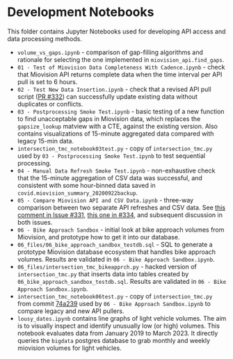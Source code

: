 # Development Notebooks

This folder contains Jupyter Notebooks used for developing API access and data processing methods.

- `volume_vs_gaps.ipynb` - comparison of gap-filling algorithms and rationale for selecting the one implemented in `miovision_api.find_gaps`.
- `01 - Test of Miovision Data Completeness With Cadence.ipynb` - check that Miovision API returns complete data when the time interval per API pull is set to 6 hours.
- `02 - Test New Data Insertion.ipynb` - check that a revised API pull script ([PR #332](https://github.com/CityofToronto/bdit_data-sources/pull/332)) can successfully update existing data without duplicates or conflicts.
- `03 - Postprocessing Smoke Test.ipynb` - basic testing of a new function to find unacceptable gaps in Miovision data, which replaces the `gapsize_lookup` matview with a CTE, against the existing version. Also contains visualizations of 15-minute aggregated data compared with legacy 15-min data.
- `intersection_tmc_notebook03test.py` - copy of `intersection_tmc.py` used by `03 - Postprocessing Smoke Test.ipynb` to test sequential processing.
- `04 - Manual Data Refresh Smoke Test.ipynb` - non-exhaustive check that the
  15-minute aggregation of CSV data was successful, and consistent with some
  hour-binned data saved in `covid.miovision_summary_20200922backup`.
- `05 - Compare Miovision API and CSV Data.ipynb` - three-way comparison between
  two separate API refreshes and CSV data. See [this comment in Issue
  #331](https://github.com/CityofToronto/bdit_data-sources/issues/331#issuecomment-718893812),
 [this one in #334](https://github.com/CityofToronto/bdit_data-sources/issues/331#issuecomment-718893812), and subsequent discussion in both issues.
- `06 - Bike Approach Sandbox` - initial look at bike approach volumes from Miovision, and prototype how to get it into our database.
- `06_files/06_bike_approach_sandbox_testdb.sql` - SQL to generate a prototype Miovision
  database ecosystem that handles bike approach volumes. Results are validated
  in `06 - Bike Approach Sandbox.ipynb`.
- `06_files/intersection_tmc_bikeapprch.py` - hacked version of
  `intersection_tmc.py` that inserts data into tables created by
  `06_bike_approach_sandbox_testdb.sql`. Results are validated in
  `06 - Bike Approach Sandbox.ipynb`.
- `intersection_tmc_notebook06test.py` - copy of `intersection_tmc.py` from commit [74a239](https://github.com/CityofToronto/bdit_data-sources/commit/74a2392491bb8098c12bc779d63ea10277d4505c) used by 
  `06 - Bike Approach Sandbox.ipynb` to compare legacy and new API pullers.
- `lousy_dates.ipynb` contains line graphs of light vehicle volumes. The aim is to visually inspect and identify unusually low (or high) volumes. This notebook evaluates data from January 2019 to March 2023. It directly queries the `bigdata` postgres database to grab monthly and weekly miovision volumes for light vehicles.